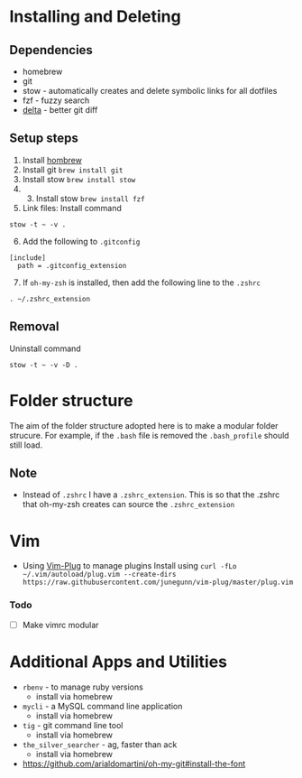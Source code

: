 # Installing and Deleting

## Dependencies

- homebrew
- git
- stow - automatically creates and delete symbolic links for all dotfiles
- fzf - fuzzy search
- [delta](https://github.com/dandavison/delta) - better git diff

## Setup steps

1. Install [hombrew ](https://brew.sh/)
2. Install git `brew install git`
3. Install stow `brew install stow`
4. 3. Install stow `brew install fzf`
5. Link files: Install command

```
stow -t ~ -v .
```

6. Add the following to `.gitconfig`

```
[include]
  path = .gitconfig_extension
```

7. If `oh-my-zsh` is installed, then add the following line to the `.zshrc`

```
. ~/.zshrc_extension
```

## Removal

Uninstall command

```
stow -t ~ -v -D .
```

# Folder structure

The aim of the folder structure adopted here is to make a modular folder strucure.
For example, if the `.bash` file is removed the `.bash_profile` should still load.

## Note

- Instead of `.zshrc` I have a `.zshrc_extension`. This is so that the .zshrc that oh-my-zsh creates can source the `.zshrc_extension`

# Vim

- Using [Vim-Plug](https://github.com/junegunn/vim-plug) to manage plugins
  Install using `curl -fLo ~/.vim/autoload/plug.vim --create-dirs https://raw.githubusercontent.com/junegunn/vim-plug/master/plug.vim`

### Todo

- [ ] Make vimrc modular

# Additional Apps and Utilities

- `rbenv` - to manage ruby versions
  - install via homebrew
- `mycli` - a MySQL command line application
  - install via homebrew
- `tig` - git command line tool
  - install via homebrew
- `the_silver_searcher` - ag, faster than ack
  - install via homebrew
- https://github.com/arialdomartini/oh-my-git#install-the-font
